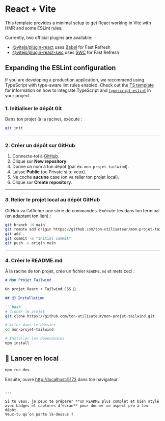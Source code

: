 # React + Vite

This template provides a minimal setup to get React working in Vite with HMR and some ESLint rules.

Currently, two official plugins are available:

- [@vitejs/plugin-react](https://github.com/vitejs/vite-plugin-react/blob/main/packages/plugin-react) uses [Babel](https://babeljs.io/) for Fast Refresh
- [@vitejs/plugin-react-swc](https://github.com/vitejs/vite-plugin-react/blob/main/packages/plugin-react-swc) uses [SWC](https://swc.rs/) for Fast Refresh

## Expanding the ESLint configuration

If you are developing a production application, we recommend using TypeScript with type-aware lint rules enabled. Check out the [TS template](https://github.com/vitejs/vite/tree/main/packages/create-vite/template-react-ts) for information on how to integrate TypeScript and [`typescript-eslint`](https://typescript-eslint.io) in your project.


### **1. Initialiser le dépôt Git**

Dans ton projet (à la racine), exécute :

```bash
git init
```

---

### **2. Créer un dépôt sur GitHub**

1. Connecte-toi à [GitHub](https://github.com/).
2. Clique sur **New repository**.
3. Donne un nom à ton dépôt (par ex. `mon-projet-tailwind`).
4. Laisse **Public** (ou Private si tu veux).
5. Ne coche **aucune** case (on va relier ton projet local).
6. Clique sur **Create repository**.

---

### **3. Relier le projet local au dépôt GitHub**

GitHub va t’afficher une série de commandes.
Exécute-les dans ton terminal (en adaptant ton lien) :

```bash
git branch -M main
git remote add origin https://github.com/ton-utilisateur/mon-projet-tailwind.git
git add .
git commit -m "Initial commit"
git push -u origin main
```

---

### **4. Créer le README.md**

À la racine de ton projet, crée un fichier `README.md` et mets ceci :

````markdown
# Mon Projet Tailwind

Un projet React + Tailwind CSS 🚀

## 📦 Installation

```bash
# Cloner le projet
git clone https://github.com/ton-utilisateur/mon-projet-tailwind.git

# Aller dans le dossier
cd mon-projet-tailwind

# Installer les dépendances
npm install
````

## 🚀 Lancer en local

```bash
npm run dev
```

Ensuite, ouvre [http://localhost:5173](http://localhost:5173) dans ton navigateur.

```

---

Si tu veux, je peux te préparer **un README plus complet et bien stylé avec badges et captures d’écran** pour donner un aspect pro à ton dépôt.  
Veux-tu qu’on parte là-dessus ?
```

